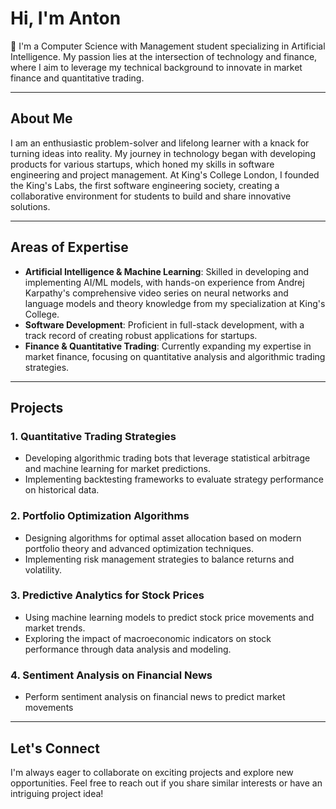 # Hi, I'm Anton

👋 I'm a Computer Science with Management student specializing in Artificial Intelligence. My passion lies at the intersection of technology and finance, where I aim to leverage my technical background to innovate in market finance and quantitative trading.

---

## About Me

I am an enthusiastic problem-solver and lifelong learner with a knack for turning ideas into reality. My journey in technology began with developing products for various startups, which honed my skills in software engineering and project management. At King's College London, I founded the King's Labs, the first software engineering society, creating a collaborative environment for students to build and share innovative solutions.

---

## Areas of Expertise

- **Artificial Intelligence & Machine Learning**: Skilled in developing and implementing AI/ML models, with hands-on experience from Andrej Karpathy's comprehensive video series on neural networks and language models and theory knowledge from my specialization at King's College.
- **Software Development**: Proficient in full-stack development, with a track record of creating robust applications for startups.
- **Finance & Quantitative Trading**: Currently expanding my expertise in market finance, focusing on quantitative analysis and algorithmic trading strategies.

---

## Projects

### 1. Quantitative Trading Strategies
- Developing algorithmic trading bots that leverage statistical arbitrage and machine learning for market predictions.
- Implementing backtesting frameworks to evaluate strategy performance on historical data.

### 2. Portfolio Optimization Algorithms
- Designing algorithms for optimal asset allocation based on modern portfolio theory and advanced optimization techniques.
- Implementing risk management strategies to balance returns and volatility.

### 3. Predictive Analytics for Stock Prices
- Using machine learning models to predict stock price movements and market trends.
- Exploring the impact of macroeconomic indicators on stock performance through data analysis and modeling.

### 4. Sentiment Analysis on Financial News
- Perform sentiment analysis on financial news to predict market movements

---

## Let's Connect

I'm always eager to collaborate on exciting projects and explore new opportunities. Feel free to reach out if you share similar interests or have an intriguing project idea!
